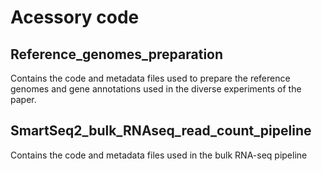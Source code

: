 # Acessory code

## Reference_genomes_preparation

Contains the code and metadata files used to prepare the reference genomes and gene annotations used in the diverse experiments of the paper.

## SmartSeq2_bulk_RNAseq_read_count_pipeline

Contains the code and metadata files used in the bulk RNA-seq pipeline


